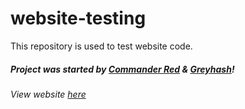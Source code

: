 # website-testing
This repository is used to test website code.

##### Project was started by [Commander Red](https://github.com/CommanderRedYT) & [Greyhash](https://github.com/Greyhash-dev)!
###### View website [here](https://creative-genius.github.io/website-testing)